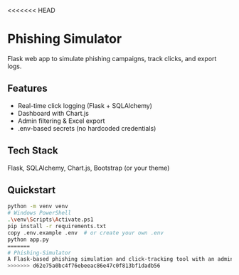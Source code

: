 <<<<<<< HEAD
# Phishing Simulator

Flask web app to simulate phishing campaigns, track clicks, and export logs.

## Features
- Real-time click logging (Flask + SQLAlchemy)
- Dashboard with Chart.js
- Admin filtering & Excel export
- .env-based secrets (no hardcoded credentials)

## Tech Stack
Flask, SQLAlchemy, Chart.js, Bootstrap (or your theme)

## Quickstart
```bash
python -m venv venv
# Windows PowerShell
.\venv\Scripts\Activate.ps1
pip install -r requirements.txt
copy .env.example .env  # or create your own .env
python app.py
=======
# Phishing-Simulator
A Flask-based phishing simulation and click-tracking tool with an admin dashboard, reporting, and export features.
>>>>>>> d62e75a0bc4f76ebeeac86e47c0f813bf1dadb56
